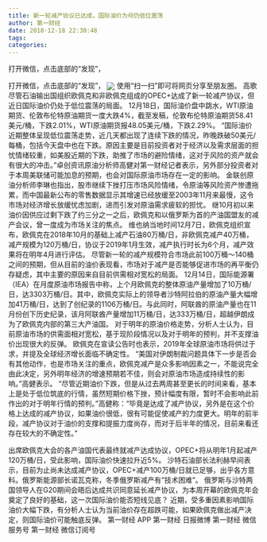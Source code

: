 ```yaml
---
title: 新一轮减产协议已达成，国际油价为何仍低位震荡
author: 第一财经
date: 2018-12-18 22:30:48
tags: 
categories: 
---
```

打开微信，点击底部的“发现”，
<!-- more -->
打开微信，点击底部的“发现”，
<img align="center" border="0" src="https://imgcdn.yicai.com/uppics/images/2018/12/25977ccbf1f964a0495d9d991ebeb550.jpg" />
使用“扫一扫”即可将网页分享至朋友圈。
高歌
尽管石油输出国组织欧佩克和非欧佩克组成的OPEC+达成了新一轮减产协议，但近日国际油价仍处于低位震荡的局面。
12月18日，国际油价盘中跳水，WTI原油期货、伦敦布伦特原油期货一度大跌4%，截至发稿，伦敦布伦特原油期货58.41美元/桶，下跌2.01%，WTI原油期货报48.05美元/桶，下跌2.29%。
“国际油价近期整体呈现低位震荡走势，近几天都出现了连续下跌的情况，昨晚跌破50美元/每桶，包括今天盘中也在下跌。原因主要是目前投资者对于经济以及需求层面的担忧情绪较重，如美股近期的下跌，助推了市场的避险情绪，这对于风险的资产就会有很大的冲击。”卓创资讯原油分析师高健对第一财经记者表示，另外部分投资者对于本周美联储可能加息的预期，也会对国际原油市场存在一定的影响。
金联创原油分析师李琳也指出，股市继续下挫打压市场风险情绪，令原油等风险资产惨遭拖累，而中国最新公布的零售数据显示其增速已经放缓至2003年11月来最慢，这令市场对经济增长放缓忧虑加剧，进而引发对原油需求疲软的担忧。
继10月初以来油价因供应过剩下跌了约三分之一之后，欧佩克和以俄罗斯为首的产油国盟友的减产会议，曾一度成为市场关注的焦点。
维也纳当地时间12月7日，欧佩克组织宣布，欧佩克在2018年10月的基础上减产石油80万桶/日，非欧佩克减产40万桶，减产规模为120万桶/日，协议于2019年1月生效，减产执行时长为6个月，减产效果将在明年4月进行评估。
尽管新一轮的减产规模符合市场此前100万桶～140桶之间的预期，但从目前的油价表现看，市场对于减产是否能够促进市场的再平衡仍存疑虑，其中主要的原因来自目前供需相对宽松的局面。
12月14日，国际能源署（IEA）在月度原油市场报告中称，上个月欧佩克的整体原油产量增加了10万桶/日，达3303万桶/日。其中，欧佩克实际上的领导者沙特阿拉伯的原油产量大幅增加41万桶/日，达到了创纪录的1106万桶/日。与此同时，阿联酋的原油产量也在11月份创下历史纪录，该月阿联酋产量增加11万桶/日，达333万桶/日，超越伊朗成为了欧佩克内部的第三大产油国。
对于明年的原油价格走势，分析人士认为，目前原油市场的供需面相对宽松，基于现阶段情况以及对于明年的预判，并不支撑油价出现很大的反弹。
欧佩克在宣读公告时也表示，2019年全球原油市场将供过于求，并提及全球经济增长面临不确定性。
“美国对伊朗制裁问题具体下一步是否会有其他动作，也是市场关注的重点，欧佩克减产是众多影响因素之一，不能说完全由此决定，另外明年经济的增速预期若不佳，则会对原油市场造成持续性的影响。”高健表示。
“尽管近期油价下跌，但是从过去两周甚至更长的时间来看，基本上是处于低位筑底的行情，虽然短期价格下挫，预计幅度有限，暂时不会影响此前作出的对于明年行情的预判。”高健称：“毕竟是达成了减产协议，另外是在这个价格上达成的减产协议，如果油价很低，很有可能促使减产的力度更大。明年的前半段，减产协议对于油价的支撑和提振力度尚存，而对于后半年的情况，目前来看还存在较大的不确定性。”
 
 
出席欧佩克大会的各产油国代表最终就减产达成协议，OPEC+将从明年1月起减产120万桶/日，受此影响，国际油价快速拉升近5%。
沙特石油部长法利赫早间表示，目前为止尚未达成减产协议，OPEC+减产100万桶/日就已足够，出乎各方意料。俄罗斯能源部长诺瓦克称，冬季俄罗斯减产有“技术困难”。
俄罗斯与沙特两国领导人在G20期间会晤后达成共识同意延长减产协议，为本周开幕的欧佩克年会奠定了良好的基础，这一次国际油价能否短线见底？
近期，受多重因素影响国际油价大幅下跌，有分析人士认为当前油价存在超跌可能，如果欧佩克做出减产决定，则国际油价可能触底反弹。
第一财经
APP
第一财经
日报微博
第一财经
微信服务号
第一财经
微信订阅号
